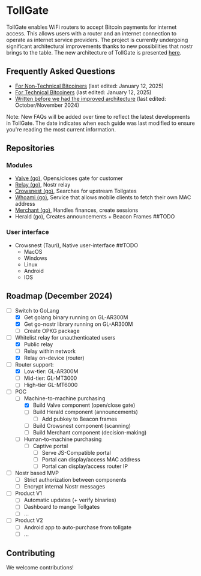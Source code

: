 # TollGate

TollGate enables WiFi routers to accept Bitcoin payments for internet access. This allows users with a router and an internet connection to operate as internet service providers. The project is currently undergoing significant architectural improvements thanks to new possibilities that nostr brings to the table. The new architecture of TollGate is presented [here](https://opentollgate.github.io/tollgate/nostr-powering-tollgate).

## Frequently Asked Questions

- [For Non-Technical Bitcoiners](https://opentollgate.github.io/tollgate/markdown_faqs/12.01.2025_for_non_technical_bitcoiners) (last edited: January 12, 2025)
- [For Technical Bitcoiners](https://opentollgate.github.io/tollgate/markdown_faqs/12.01.2025_for_technical_bitcoiners) (last edited: January 12, 2025)
- [Written before we had the improved architecture](https://npub1suw0zfxerywd4zku4gjsjde22zhzye9dl2hsll6s3z2qap75p78s66lkhp.nsite.orangesync.tech) (last edited: October/November 2024)

Note: New FAQs will be added over time to reflect the latest developments in TollGate. The date indicates when each guide was last modified to ensure you're reading the most current information.

## Repositories
### Modules
- [Valve (go)](https://github.com/OpenTollGate/tollgate-module-valve-go), Opens/closes gate for customer
- [Relay (go)](https://github.com/OpenTollGate/tollgate-module-relay-go), Nostr relay
- [Crowsnest (go)](https://github.com/OpenTollGate/tollgate-module-crowsnest-go), Searches for upstream Tollgates
- [Whoami (go)](https://github.com/OpenTollGate/tollgate-module-whoami-go), Service that allows mobile clients to fetch their own MAC address
- [Merchant (go)](https://github.com/OpenTollGate/tollgate-module-merchant-go), Handles finances, create sessions
- Herald (go), Creates announcements + Beacon Frames ##TODO

### User interface
- Crowsnest (Tauri), Native user-interface  ##TODO
  - MacOS 
  - Windows
  - Linux
  - Android
  - IOS

## Roadmap (December 2024)
- [ ] Switch to GoLang
	- [x] Get golang binary running on GL-AR300M
	- [x] Get go-nostr library running on GL-AR300M
	- [ ] Create OPKG package
- [ ] Whitelist relay for unauthenticated users
	- [x] Public relay
	- [ ] Relay within network
	- [x] Relay on-device (router)
- [ ] Router support:
	- [x] Low-tier: GL-AR300M
	- [ ] Mid-tier: GL-MT3000
	- [ ] High-tier GL-MT6000
- [ ] POC
	- [ ] Machine-to-machine purchasing
		- [x] Build Valve component (open/close gate)
		- [ ] Build Herald component (announcements)
			- [ ] Add pubkey to Beacon frames
		- [ ] Build Crowsnest component (scanning)
		- [ ] Build Merchant component (decision-making)
	- [ ] Human-to-machine purchasing
		- [ ] Captive portal
			- [ ] Serve JS-Compatible portal
			- [ ] Portal can display/access MAC address
			- [ ] Portal can display/access router IP
- [ ] Nostr based MVP
	- [ ] Strict authorization between components
	- [ ] Encrypt internal Nostr messages
- [ ] Product V1
	- [ ] Automatic updates (+ verify binaries)
	- [ ] Dashboard to mange Tollgates
	- [ ] ...
- [ ] Product V2
	- [ ] Android app to auto-purchase from tollgate
	- [ ] ...

## Contributing

We welcome contributions!